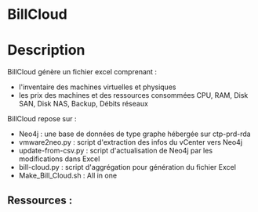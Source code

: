 # BillCloud

# Description
BillCloud génère un fichier excel comprenant :
- l'inventaire des machines virtuelles et physiques
- les prix des machines et des ressources consommées CPU, RAM, Disk SAN, Disk NAS, Backup, Débits réseaux

BillCloud repose sur :
- Neo4j : une base de données de type graphe hébergée sur ctp-prd-rda
- vmware2neo.py : script d'extraction des infos du vCenter vers Neo4j
- update-from-csv.py : script d'actualisation de Neo4j par les modifications dans Excel
- bill-cloud.py : script d'aggrégation pour génération du fichier Excel
- Make_Bill_Cloud.sh : All in one

Ressources :
- 
